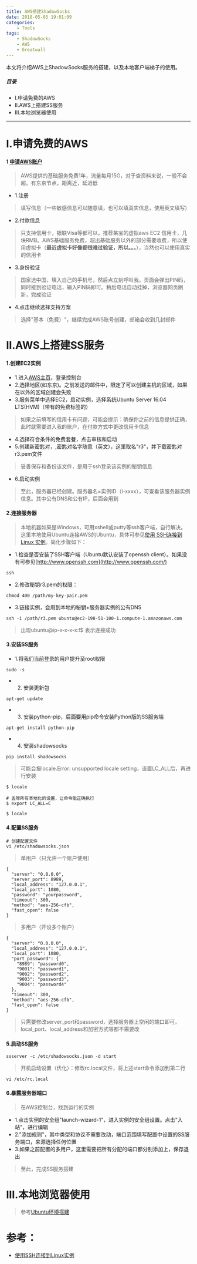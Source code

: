 ```yaml
---
title: AWS搭建ShadowSocks
date: 2018-05-05 19:01:09
categories:
    - Tools
tags:
    - ShadowSocks
    - AWS
    - Greatwall
---
```


本文将介绍AWS上ShadowSocks服务的搭建，以及本地客户端梯子的使用。

<!-- more -->

##### 目录
+ I.申请免费的AWS
+ II.AWS上搭建SS服务
+ III.本地浏览器使用

---

# I.申请免费的AWS

#### 1 [申请AWS账户](https://www.amazonaws.cn/)

> AWS提供的基础服务免费1年，流量每月15G，对于查资料来说，一般不会超。有东京节点，距离近，延迟低

- 1.注册

> 填写信息（一些敏感信息可以随意填，也可以填真实信息，使用英文填写）

- 2.付款信息

> 只支持信用卡，银联Visa等都可以。推荐某宝的虚拟aws EC2 信用卡，几块RMB。AWS基础服务免费，超出基础服务以外的部分需要收费，所以使用虚拟卡（**最近虚拟卡好像都很难过验证，所以。。。**），当然也可以使用真实的信用卡

- 3.身份验证

> 国家选中国，填入自己的手机号，然后点立刻呼叫我。页面会弹出PIN码，同时接到验证电话，输入PIN码即可。稍后电话自动挂掉，浏览器网页刷新，完成验证

- 4.点击继续选择支持方案

> 选择"基本（免费）"，继续完成AWS账号创建，邮箱会收到几封邮件

# II.AWS上搭建SS服务

#### 1.创建EC2实例

- 1.进入[AWS主页](https://www.amazonaws.cn/)，登录控制台
- 2.选择地区(如东京)。之前发送的邮件中，限定了可以创建主机的区域，如果在以外的区域创建会失败
- 3.服务菜单中选择EC2，启动实例，选择系统Ubuntu Server 16.04 LTS(HVM)（带有的免费标签的）

> 如果之前填写的信用卡有问题，可能会提示：确保你之前的信息提供正确，此时就需要进入我的账户，在付款方式中更改信用卡信息

- 4.选择符合条件的免费套餐，点击审核和启动
- 5.创建新密匙对，,密匙对名字随意（英文），这里取名"r3"，并下载密匙对r3.pem文件

> 妥善保存和备份该文件，是用于ssh登录该实例的秘钥信息

- 6.启动实例

> 至此，服务器已经创建。服务器名=实例ID（i-xxxx），可查看该服务器实例信息。其中公有DNS和公有IP，后面会用到

#### 2.连接服务器

> 本地机器如果是Windows，可用xshell或putty等ssh客户端，自行解决。这里本地使用Ubuntu连接AWS的Ubuntu，具体可参见[使用 SSH连接到Linux 实例](https://docs.aws.amazon.com/zh_cn/AWSEC2/latest/UserGuide/AccessingInstancesLinux.html)。简化步骤如下：

- 1.检查是否安装了SSH客户端（Ubuntu默认安装了openssh client）。如果没有可参见[http://www.openssh.com](http://www.openssh.com/)

```
ssh
```

- 2.修改秘钥r3.pem的权限：

```
chmod 400 /path/my-key-pair.pem
```

- 3.链接实例，会用到本地的秘钥+服务器实例的公有DNS

```
ssh -i /path/r3.pem ubuntu@ec2-198-51-100-1.compute-1.amazonaws.com
```

> 出现ubuntu@ip-x-x-x-x:!$ 表示连接成功

#### 3.安装SS服务

- 1.将我们当前登录的用户提升至root权限

```
sudo -s
```

- 2. 安装更新包

```
apt-get update
```

- 3. 安装python-pip，后面要用pip命令安装Python版的SS服务端

```
apt-get install python-pip
```

- 4. 安装shadowsocks

```
pip install shadowsocks
```

> 可能会报locale.Error: unsupported locale setting，设置LC_ALL后，再进行安装

```
$ locale

# 去除所有本地化的设置，让命令能正确执行
$ export LC_ALL=C

$ locale
```

#### 4.配置SS服务

```
# 创建配置文件
vi /etc/shadowsocks.json
```

> 单用户（只允许一个账户使用）

```
{
  "server": "0.0.0.0",
  "server_port": 8989,
  "local_address": "127.0.0.1",
  "local_port": 1080,
  "password": "yourpassword",
  "timeout": 300,
  "method": "aes-256-cfb",
  "fast_open": false
}
```

> 多用户（开设多个账户）

```
{
  "server": "0.0.0.0",
  "local_address": "127.0.0.1",
  "local_port": 1080,
  "port_password": {
    "8989": "password0",
    "9001": "password1",
    "9002": "password2",
    "9003": "password3",
    "9004": "password4"
  },
  "timeout": 300,
  "method": "aes-256-cfb",
  "fast_open": false
}
```

> 只需要修改server_port和password，选择服务器上空闲的端口即可。local_port、local_address和加密方式等都不需要改

#### 5.启动SS服务

```
ssserver -c /etc/shadowsocks.json -d start
```

> 开机启动设置（优化）：修改rc.local文件，将上述start命令添加到第二行

```
vi /etc/rc.local
```

#### 6.暴露服务器端口

> 在AWS控制台，找到运行的实例

- 1.点击实例的安全组"launch-wizard-1"，进入实例的安全组设置。点击"入站"，进行编辑
- 2."添加规则"，其中类型和协议不需要改动，端口范围填写配置中设置的SS服务端口，来源选择任何位置
- 3.如果之前配置的多用户，这里需要把所有分配的端口都分别添加上，保存退出

> 至此，完成SS服务搭建

# III.本地浏览器使用

> 参考[Ubuntu环境搭建](https://wocaishiliuke.github.io/linux/2018/06/30/Ubuntu01/)

# 参考：

- [使用SSH连接到Linux实例](https://docs.aws.amazon.com/zh_cn/AWSEC2/latest/UserGuide/AccessingInstancesLinux.html)